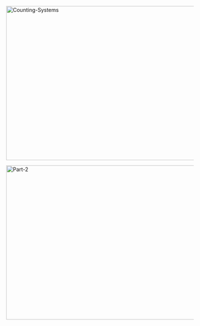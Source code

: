 <a data-flickr-embed="true"  href="https://www.flickr.com/photos/davidleedang/24724451846/in/dateposted-public/" title="Counting-Systems"><img src="https://farm2.staticflickr.com/1485/24724451846_0122748e19_z.jpg" width="640" height="414" alt="Counting-Systems"></a><script async src="//embedr.flickr.com/assets/client-code.js" charset="utf-8"></script>

<a data-flickr-embed="true"  href="https://www.flickr.com/photos/davidleedang/24724451776/in/dateposted-public/" title="Part-2"><img src="https://farm2.staticflickr.com/1680/24724451776_03251d4eee_z.jpg" width="640" height="414" alt="Part-2"></a><script async src="//embedr.flickr.com/assets/client-code.js" charset="utf-8"></script>
